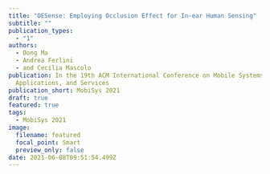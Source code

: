 ```yaml
---
title: "OESense: Employing Occlusion Effect for In-ear Human Sensing"
subtitle: ""
publication_types:
  - "1"
authors:
  - Dong Ma
  - Andrea Ferlini
  - and Cecilia Mascolo
publication: In the 19th ACM International Conference on Mobile Systems,
  Applications, and Services
publication_short: MobiSys 2021
draft: true
featured: true
tags:
  - MobiSys 2021
image:
  filename: featured
  focal_point: Smart
  preview_only: false
date: 2021-06-08T09:51:54.499Z
---
```

